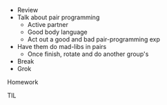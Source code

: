 - Review
- Talk about pair programming
    - Active partner
    - Good body language
    - Act out a good and bad pair-programming exp
- Have them do mad-libs in pairs
    - Once finish, rotate and do another group's
- Break
- Grok

Homework

TIL